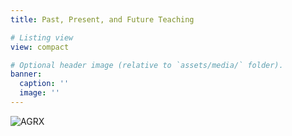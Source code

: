 ```yaml
---
title: Past, Present, and Future Teaching

# Listing view
view: compact

# Optional header image (relative to `assets/media/` folder).
banner:
  caption: ''
  image: ''
---
```



![AGRX](AGRX.jpg)
